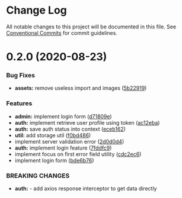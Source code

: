 # Change Log

All notable changes to this project will be documented in this file.
See [Conventional Commits](https://conventionalcommits.org) for commit guidelines.

# 0.2.0 (2020-08-23)


### Bug Fixes

* **assets:** remove useless import and images ([5b22919](https://github.com/mutoe/cms/commit/5b22919ab825fd9dfc9a57699442b6fe1e10956e))


### Features

* **admin:** implement login form ([d71809e](https://github.com/mutoe/cms/commit/d71809e544edd9c6541bb9bafdebf78de5c4773f))
* **auth:** implement retrieve user profile using token ([ac12eba](https://github.com/mutoe/cms/commit/ac12eba0009087cd81b9d4d21a3d6b6d95f03db4))
* **auth:** save auth status into context ([eceb162](https://github.com/mutoe/cms/commit/eceb1626c9ceab73eae37f373a30a505816a47a9))
* **util:** add storage util ([f0bd486](https://github.com/mutoe/cms/commit/f0bd4866431ae169359f8ef9cb92f4d14194c77d))
* implement server validation error ([2d0d0d4](https://github.com/mutoe/cms/commit/2d0d0d4e33ddf4736d15191da113d6e99df13934))
* **auth:** implement login feature ([7fddfc9](https://github.com/mutoe/cms/commit/7fddfc9159d5531226dbfdf9fb0e0f5b2b099326))
* implement focus on first error field utility ([cdc2ec6](https://github.com/mutoe/cms/commit/cdc2ec61ac629dfbe60f6c370eef8585ae2133ed))
* implement login form ([bde6b76](https://github.com/mutoe/cms/commit/bde6b7625dca9a1427b075def6762f296711d84c))


### BREAKING CHANGES

* **auth:** - add axios response interceptor to get data directly
